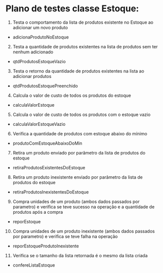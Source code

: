 # Plano de testes classe Estoque:

1. Testa o comportamento da lista de produtos existente no Estoque ao adicionar um novo produto
  - adicionaProdutoNoEstoque
2. Testa a quantidade de produtos existentes na lista de produtos sem ter nenhum adicionado 
  - qtdProdutosEstoqueVazio
3. Testa o retorno da quantidade de produtos existentes na lista ao adicionar produtos
  - qtdProdutosEstoquePreenchido
4. Calcula o valor de custo de todos os produtos do estoque
  - calculaValorEstoque
5. Calcula o valor de custo de todos os produtos com o estoque vazio
  - calculaValorEstoqueVazio
6. Verifica a quantidade de produtos com estoque abaixo do mínimo
  - produtoComEstoqueAbaixoDoMin
7. Retira um produto enviado por parâmetro da lista de produtos do estoque
  - retiraProdutosExistentesDoEstoque
8. Retira um produto inexistente enviado por parâmetro da lista de produtos do estoque
  - retiraProdutosInexistentesDoEstoque
9. Compra unidades de um produto (ambos dados passados por parametro) e verifica se teve sucesso na operação e a quantidade de produtos após a compra
  - reporEstoque
10. Compra unidades de um produto inexistente (ambos dados passados por parametro) e verifica se teve falha na operação
  - reporEstoqueProdutoInexistente
11. Verifica se o tamanho da lista retornada é o mesmo da lista criada
  - confereListaEstoque
